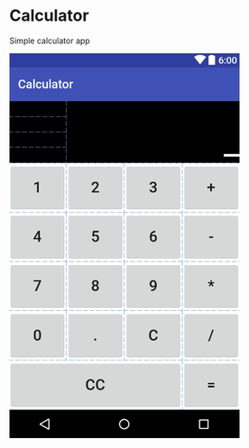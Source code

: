 # Calculator
Simple calculator app

![Calculator](/app/src/main/res/drawable/CalculatorPic.png?raw=true "Calculator")
